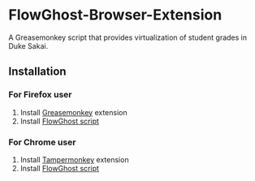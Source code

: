 # FlowGhost-Browser-Extension
A Greasemonkey script that provides virtualization of student grades in Duke Sakai.

## Installation

### For Firefox user

1. Install [Greasemonkey](https://addons.mozilla.org/en-US/firefox/addon/greasemonkey/) extension
2. Install [FlowGhost script](https://github.com/yh117/FlowGhost-Browser-Extension/raw/master/FlowGhost_Browser_Extension.user.js)

### For Chrome user

1. Install [Tampermonkey](https://chrome.google.com/webstore/detail/tampermonkey/mchbmglgiiijnmpdhcbepaefgljhigdi?hl=en) extension
2. Install [FlowGhost script](https://github.com/yh117/FlowGhost-Browser-Extension/raw/master/FlowGhost_Browser_Extension.user.js)
